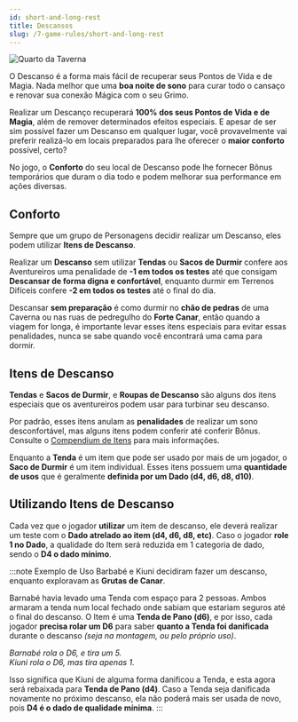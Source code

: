 ```yaml
---
id: short-and-long-rest
title: Descansos
slug: /7-game-rules/short-and-long-rest
---
```


![Quarto da Taverna](https://s3.us-west-2.amazonaws.com/fabulas-e-goblins-book/%5Cvscode%5C368a55b4-e2f3-4492-87e2-7809846cb0e5.jpg)

O Descanso é a forma mais fácil de recuperar seus Pontos de Vida e de Magia. Nada melhor que uma **boa noite de sono** para curar todo o cansaço e renovar sua conexão Mágica com o seu Grimo.

Realizar um Descanço recuperará **100% dos seus Pontos de Vida e de Magia**, além de remover determinados efeitos especiais.
E apesar de ser sim possível fazer um Descanso em qualquer lugar, você provavelmente vai preferir realizá-lo em locais preparados para lhe oferecer o **maior conforto** possível, certo?

No jogo, o **Conforto** do seu local de Descanso pode lhe fornecer Bônus temporários que duram o dia todo e podem melhorar sua performance em ações diversas.

## Conforto

Sempre que um grupo de Personagens decidir realizar um Descanso, eles podem utilizar **Itens de Descanso**.

Realizar um **Descanso** sem utilizar **Tendas** ou **Sacos de Durmir** confere aos Aventureiros uma penalidade de **-1 em todos os testes** até que consigam **Descansar de forma digna e confortável**, enquanto durmir em Terrenos Difíceis confere **-2 em todos os testes** até o final do dia.

Descansar **sem preparação** é como durmir no **chão de pedras** de uma Caverna ou nas ruas de pedregulho do **Forte Canar**, então quando a viagem for longa, é importante levar esses itens especiais para evitar essas penalidades, nunca se sabe quando você encontrará uma cama para dormir.

## Itens de Descanso

**Tendas** e **Sacos de Durmir**, e **Roupas de Descanso** são alguns dos itens especiais que os aventureiros podem usar para turbinar seu descanso.

Por padrão, esses itens anulam as **penalidades** de realizar um sono desconfortável, mas alguns itens podem conferir até conferir Bônus. Consulte o [Compendium de Itens](/database/itens) para mais informações.

Enquanto a **Tenda** é um item que pode ser usado por mais de um jogador, o **Saco de Durmir** é um item individual. Esses itens possuem uma **quantidade de usos** que é geralmente **definida por um Dado (d4, d6, d8, d10)**.

## Utilizando Itens de Descanso

Cada vez que o jogador **utilizar** um item de descanso, ele deverá realizar um teste com o **Dado atrelado ao item (d4, d6, d8, etc)**. Caso o jogador **role 1 no Dado**, a qualidade do Item será reduzida em 1 categoria de dado, sendo o **D4 o dado mínimo**.

:::note Exemplo de Uso
Barbabé e Kiuni decidiram fazer um descanso, enquanto exploravam as **Grutas de Canar**.

Barnabé havia levado uma Tenda com espaço para 2 pessoas. Ambos armaram a tenda num local fechado onde sabiam que estariam seguros até o final do descanso.
O Item é uma **Tenda de Pano (d6)**, e por isso, cada jogador **precisa rolar um D6** para saber **quanto a Tenda foi danificada** durante o descanso *(seja na montagem, ou pelo próprio uso)*.

*Barnabé rola o D6, e tira um 5.*<br/>
*Kiuni rola o D6, mas tira apenas 1.*

Isso significa que Kiuni de alguma forma danificou a Tenda, e esta agora será rebaixada para **Tenda de Pano (d4)**. Caso a Tenda seja danificada novamente no próximo descanso, ela não poderá mais ser usada de novo, pois **D4 é o dado de qualidade mínima**.
:::


